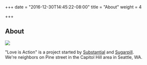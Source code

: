 +++
date = "2016-12-30T14:45:22-08:00"
title = "About"
weight = 4

+++

<div class="mt2 mb2">
  <h2 class="mb3">About</h2>
  <div class="col-12">
    <img class="fit" src="/img/lisa-about-011017.jpg">
    <p>
      "Love is Action" is a project started by <a href="http://www.substantial.com" target="blank">Substantial</a> and <a href="http://www.sugarpillseattle.com/" target="blank">Sugarpill</a>.
      </br>
      We're neighbors on Pine street in the Capitol Hill area in Seattle, WA.
    </p>
  </div>
<div>
